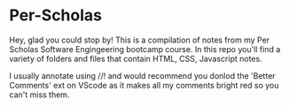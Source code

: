 # Per-Scholas

Hey, glad you could stop by! This is a compilation of notes from my Per Scholas Software Engingeering bootcamp course. In this repo you'll find a variety of folders and files that contain HTML, CSS, Javascript notes.

I usually annotate using //! and would recommend you donlod the 'Better Comments' ext on VScode as it makes all my comments bright red so you can't miss them. 
